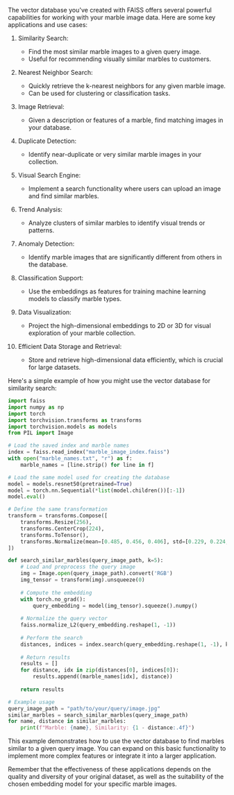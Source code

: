 The vector database you've created with FAISS offers several powerful capabilities for working with your marble image data. Here are some key applications and use cases:

1. Similarity Search:
   - Find the most similar marble images to a given query image.
   - Useful for recommending visually similar marbles to customers.

2. Nearest Neighbor Search:
   - Quickly retrieve the k-nearest neighbors for any given marble image.
   - Can be used for clustering or classification tasks.

3. Image Retrieval:
   - Given a description or features of a marble, find matching images in your database.

4. Duplicate Detection:
   - Identify near-duplicate or very similar marble images in your collection.

5. Visual Search Engine:
   - Implement a search functionality where users can upload an image and find similar marbles.

6. Trend Analysis:
   - Analyze clusters of similar marbles to identify visual trends or patterns.

7. Anomaly Detection:
   - Identify marble images that are significantly different from others in the database.

8. Classification Support:
   - Use the embeddings as features for training machine learning models to classify marble types.

9. Data Visualization:
   - Project the high-dimensional embeddings to 2D or 3D for visual exploration of your marble collection.

10. Efficient Data Storage and Retrieval:
    - Store and retrieve high-dimensional data efficiently, which is crucial for large datasets.

Here's a simple example of how you might use the vector database for similarity search:

```python
import faiss
import numpy as np
import torch
import torchvision.transforms as transforms
import torchvision.models as models
from PIL import Image

# Load the saved index and marble names
index = faiss.read_index("marble_image_index.faiss")
with open("marble_names.txt", "r") as f:
    marble_names = [line.strip() for line in f]

# Load the same model used for creating the database
model = models.resnet50(pretrained=True)
model = torch.nn.Sequential(*list(model.children())[:-1])
model.eval()

# Define the same transformation
transform = transforms.Compose([
    transforms.Resize(256),
    transforms.CenterCrop(224),
    transforms.ToTensor(),
    transforms.Normalize(mean=[0.485, 0.456, 0.406], std=[0.229, 0.224, 0.225]),
])

def search_similar_marbles(query_image_path, k=5):
    # Load and preprocess the query image
    img = Image.open(query_image_path).convert('RGB')
    img_tensor = transform(img).unsqueeze(0)
    
    # Compute the embedding
    with torch.no_grad():
        query_embedding = model(img_tensor).squeeze().numpy()
    
    # Normalize the query vector
    faiss.normalize_L2(query_embedding.reshape(1, -1))
    
    # Perform the search
    distances, indices = index.search(query_embedding.reshape(1, -1), k)
    
    # Return results
    results = []
    for distance, idx in zip(distances[0], indices[0]):
        results.append((marble_names[idx], distance))
    
    return results

# Example usage
query_image_path = "path/to/your/query/image.jpg"
similar_marbles = search_similar_marbles(query_image_path)
for name, distance in similar_marbles:
    print(f"Marble: {name}, Similarity: {1 - distance:.4f}")
```

This example demonstrates how to use the vector database to find marbles similar to a given query image. You can expand on this basic functionality to implement more complex features or integrate it into a larger application.

Remember that the effectiveness of these applications depends on the quality and diversity of your original dataset, as well as the suitability of the chosen embedding model for your specific marble images.
